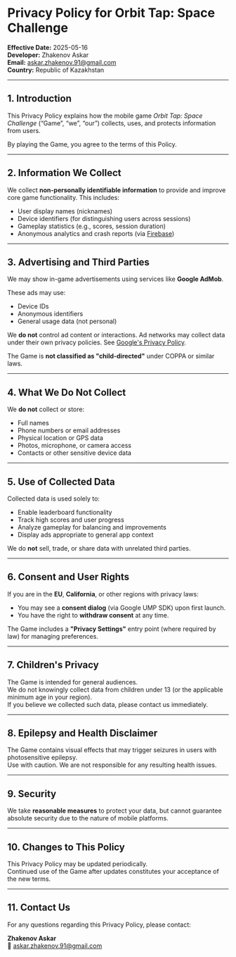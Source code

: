 # Privacy Policy for Orbit Tap: Space Challenge

**Effective Date:** 2025-05-16  
**Developer:** Zhakenov Askar  
**Email:** askar.zhakenov.91@gmail.com  
**Country:** Republic of Kazakhstan

---

## 1. Introduction

This Privacy Policy explains how the mobile game *Orbit Tap: Space Challenge* (“Game”, “we”, “our”) collects, uses, and protects information from users.

By playing the Game, you agree to the terms of this Policy.

---

## 2. Information We Collect

We collect **non-personally identifiable information** to provide and improve core game functionality. This includes:

- User display names (nicknames)
- Device identifiers (for distinguishing users across sessions)
- Gameplay statistics (e.g., scores, session duration)
- Anonymous analytics and crash reports (via [Firebase](https://firebase.google.com))

---

## 3. Advertising and Third Parties

We may show in-game advertisements using services like **Google AdMob**.

These ads may use:
- Device IDs
- Anonymous identifiers
- General usage data (not personal)

We **do not** control ad content or interactions. Ad networks may collect data under their own privacy policies. See [Google's Privacy Policy](https://policies.google.com/privacy).

The Game is **not classified as "child-directed"** under COPPA or similar laws.

---

## 4. What We Do Not Collect

We **do not** collect or store:
- Full names
- Phone numbers or email addresses
- Physical location or GPS data
- Photos, microphone, or camera access
- Contacts or other sensitive device data

---

## 5. Use of Collected Data

Collected data is used solely to:
- Enable leaderboard functionality
- Track high scores and user progress
- Analyze gameplay for balancing and improvements
- Display ads appropriate to general app context

We do **not** sell, trade, or share data with unrelated third parties.

---

## 6. Consent and User Rights

If you are in the **EU**, **California**, or other regions with privacy laws:
- You may see a **consent dialog** (via Google UMP SDK) upon first launch.
- You have the right to **withdraw consent** at any time.

The Game includes a **"Privacy Settings"** entry point (where required by law) for managing preferences.

---

## 7. Children's Privacy

The Game is intended for general audiences.  
We do not knowingly collect data from children under 13 (or the applicable minimum age in your region).  
If you believe we collected such data, please contact us immediately.

---

## 8. Epilepsy and Health Disclaimer

The Game contains visual effects that may trigger seizures in users with photosensitive epilepsy.  
Use with caution. We are not responsible for any resulting health issues.

---

## 9. Security

We take **reasonable measures** to protect your data, but cannot guarantee absolute security due to the nature of mobile platforms.

---

## 10. Changes to This Policy

This Privacy Policy may be updated periodically.  
Continued use of the Game after updates constitutes your acceptance of the new terms.

---

## 11. Contact Us

For any questions regarding this Privacy Policy, please contact:

**Zhakenov Askar**  
📧 askar.zhakenov.91@gmail.com
